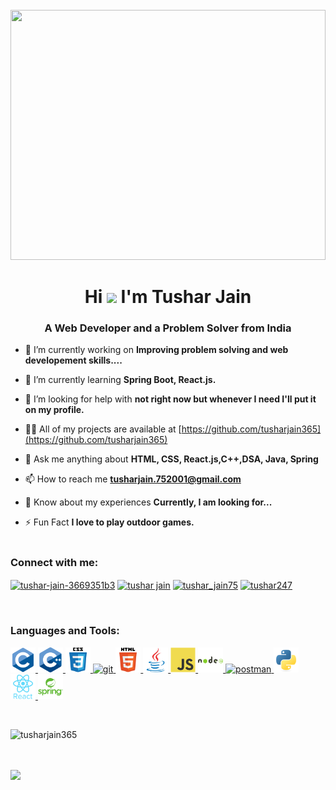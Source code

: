 <br>
<a href="#"><img width="100%" height="400px"  src="http://studiopixel.in/wp-content/uploads/2017/11/senior-front-end-developer-openings-1.gif" height="175px" /></a>

<h1 align="center">Hi <img src="https://raw.githubusercontent.com/MartinHeinz/MartinHeinz/master/wave.gif"
                width="30px">  I'm Tushar Jain</h1>
<h3 align="center">A Web Developer and a Problem Solver from India</h3>

- 🔭 I’m currently working on **Improving problem solving and web developement skills....**

- 🌱 I’m currently learning **Spring Boot, React.js.**

- 🤝 I’m looking for help with **not right now but whenever I need I'll put it on my profile.**

- 👨‍💻 All of my projects are available at [https://github.com/tusharjain365](https://github.com/tusharjain365)

- 💬 Ask me anything about **HTML, CSS, React.js,C++,DSA, Java, Spring**

- 📫 How to reach me **tusharjain.752001@gmail.com**

- 📄 Know about my experiences **Currently, I am looking for...**
- ⚡ Fun Fact **I love to play outdoor games.**
<br><br>
<h3 align="left">Connect with me:</h3>
<p align="left">
<a href="https://linkedin.com/in/tushar-jain-3669351b3" target="blank"><img align="center" src="https://raw.githubusercontent.com/rahuldkjain/github-profile-readme-generator/master/src/images/icons/Social/linked-in-alt.svg" alt="tushar-jain-3669351b3" height="30" width="40" /></a>
<a href="https://www.facebook.com/profile.php?id=100054073719611" target="blank"><img align="center" src="https://raw.githubusercontent.com/rahuldkjain/github-profile-readme-generator/master/src/images/icons/Social/facebook.svg" alt="tushar jain" height="30" width="40" /></a>
<a href="https://instagram.com/tushar_jain75" target="blank"><img align="center" src="https://raw.githubusercontent.com/rahuldkjain/github-profile-readme-generator/master/src/images/icons/Social/instagram.svg" alt="tushar_jain75" height="30" width="40" /></a>
<a href="https://www.leetcode.com/tushar247" target="blank"><img align="center" src="https://cdn.jsdelivr.net/npm/simple-icons@3.1.0/icons/leetcode.svg" alt="tushar247" height="30" width="40" /></a>
</p>
<br>
<h3 align="left">Languages and Tools:</h3>
<p align="left"><a href="https://www.cprogramming.com/" target="_blank"> <img src="https://raw.githubusercontent.com/devicons/devicon/master/icons/c/c-original.svg" alt="c" width="40" height="40"/> </a>  <a href="https://www.w3schools.com/cpp/" target="_blank"> <img src="https://raw.githubusercontent.com/devicons/devicon/master/icons/cplusplus/cplusplus-original.svg" alt="cplusplus" width="40" height="40"/> </a> <a href="https://www.w3schools.com/css/" target="_blank"> <img src="https://raw.githubusercontent.com/devicons/devicon/master/icons/css3/css3-original-wordmark.svg" alt="css3" width="40" height="40"/> </a> <a href="https://git-scm.com/" target="_blank"> <img src="https://www.vectorlogo.zone/logos/git-scm/git-scm-icon.svg" alt="git" width="40" height="40"/> </a>  <a href="https://www.w3.org/html/" target="_blank"> <img src="https://raw.githubusercontent.com/devicons/devicon/master/icons/html5/html5-original-wordmark.svg" alt="html5" width="40" height="40"/> </a> <a href="https://www.java.com" target="_blank"> <img src="https://raw.githubusercontent.com/devicons/devicon/master/icons/java/java-original.svg" alt="java" width="40" height="40"/> </a> <a href="https://developer.mozilla.org/en-US/docs/Web/JavaScript" target="_blank"> <img src="https://raw.githubusercontent.com/devicons/devicon/master/icons/javascript/javascript-original.svg" alt="javascript" width="40" height="40"/> <a href="https://nodejs.org" target="_blank"> <img src="https://raw.githubusercontent.com/devicons/devicon/master/icons/nodejs/nodejs-original-wordmark.svg" alt="nodejs" width="40" height="40"/> </a> </a> <a href="https://postman.com" target="_blank"> <img src="https://www.vectorlogo.zone/logos/getpostman/getpostman-icon.svg" alt="postman" width="40" height="40"/> </a> <a href="https://www.python.org" target="_blank"> <img src="https://raw.githubusercontent.com/devicons/devicon/master/icons/python/python-original.svg" alt="python" width="40" height="40"/> </a> <a href="https://reactjs.org/" target="_blank"> <img src="https://raw.githubusercontent.com/devicons/devicon/master/icons/react/react-original-wordmark.svg" alt="react" width="40" height="40"/> </a> <a href="https://docs.spring.io/spring-boot/docs/current/reference/html/" target="_blank"> <img src="https://raw.githubusercontent.com/devicons/devicon/master/icons/spring/spring-original-wordmark.svg" alt="spring" width="40" height="40"/> </a></p>
<br>
<p align="left">
  <img  src="https://github-readme-stats.vercel.app/api/top-langs?username=tusharjain365&theme=cobalt&show_icons=true" alt="tusharjain365"/>
</p>
<br><br>
<!---<img align="center" alt="Code gif" src="https://github.com/chandan-reddy-k/chandan-reddy-k/blob/master/assets/coding-freak.gif" width="100%" /> --->

<img src="https://imgur.com/rilHVxA.png"/>
